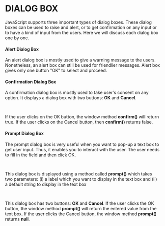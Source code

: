 # DIALOG BOX

JavaScript supports three important types of dialog boxes. These dialog boxes
can be used to raise and alert, or to get confirmation on any input or to have a
kind of input from the users. Here we will discuss each dialog box one by one.

#### Alert Dialog Box

An alert dialog box is mostly used to give a warning message to the users. Nonetheless, an alert box can still be used for friendlier messages. Alert box
gives only one button "OK" to select and proceed.

#### Confirmation Dialog Box

A confirmation dialog box is mostly used to take user's consent on any option. It
displays a dialog box with two buttons: **OK** and **Cancel**.

<br>

If the user clicks on the OK button, the window method **confirm()** will return
true. If the user clicks on the Cancel button, then **confirm()** returns false.

#### Prompt Dialog Box

The prompt dialog box is very useful when you want to pop-up a text box to get
user input. Thus, it enables you to interact with the user. The user needs to fill
in the field and then click OK.

<br>

This dialog box is displayed using a method called **prompt()** which takes two
parameters: (i) a label which you want to display in the text box and (ii) a
default string to display in the text box

<br>

This dialog box has two buttons: **OK** and **Cancel**. If the user clicks the OK
button, the window method **prompt()** will return the entered value from the
text box. If the user clicks the Cancel button, the window
method **prompt()** returns **null**.